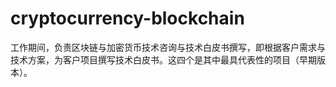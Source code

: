 # cryptocurrency-blockchain
工作期间，负责区块链与加密货币技术咨询与技术白皮书撰写，即根据客户需求与技术方案，为客户项目撰写技术白皮书。这四个是其中最具代表性的项目（早期版本）。
